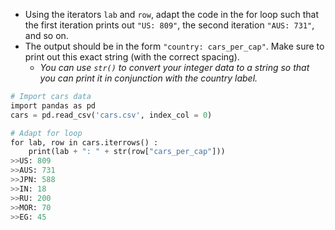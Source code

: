 - Using the iterators `lab` and `row`, adapt the code in the for loop such that the first iteration prints out `"US: 809"`, the second iteration `"AUS: 731"`, and so on.
- The output should be in the form `"country: cars_per_cap"`. Make sure to print out this exact string (with the correct spacing).
    - _You can use `str()` to convert your integer data to a string so that you can print it in conjunction with the country label._
```Python
# Import cars data
import pandas as pd
cars = pd.read_csv('cars.csv', index_col = 0)

# Adapt for loop
for lab, row in cars.iterrows() :
    print(lab + ": " + str(row["cars_per_cap"]))
>>US: 809 
>>AUS: 731 
>>JPN: 588 
>>IN: 18 
>>RU: 200 
>>MOR: 70 
>>EG: 45
```
